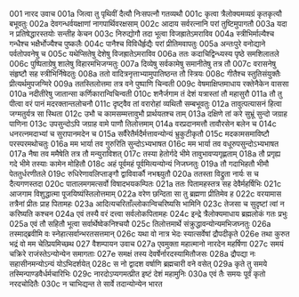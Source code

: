 001	नारद उवाच
001a	जित्वा तु पृथिवीं दैत्यौ निःसपत्नौ गतव्यथौ
001c	कृत्वा त्रैलोक्यमव्यग्रं कृतकृत्यौ बभूवतुः
002a	देवगन्धर्वयक्षाणां नागपार्थिवरक्षसाम्
002c	आदाय सर्वरत्नानि परां तुष्टिमुपागतौ
003a	यदा न प्रतिषेद्धारस्तयोः सन्तीह केचन
003c	निरुद्योगौ तदा भूत्वा विजह्रातेऽमराविव
004a	स्त्रीभिर्माल्यैश्च गन्धैश्च भक्षैर्भोज्यैश्च पुष्कलैः
004c	पानैश्च विविधैर्हृद्यैः परां प्रीतिमवापतुः
005a	अन्तःपुरे वनोद्याने पर्वतोपवनेषु च
005c	यथेप्सितेषु देशेषु विजह्रातेऽमराविव
006a	ततः कदाचिद्विन्ध्यस्य पृष्ठे समशिलातले
006c	पुष्पिताग्रेषु शालेषु विहारमभिजग्मतुः
007a	दिव्येषु सर्वकामेषु समानीतेषु तत्र तौ
007c	वरासनेषु संहृष्टौ सह स्त्रीभिर्निषेदतुः
008a	ततो वादित्रनृत्ताभ्यामुपातिष्ठन्त तौ स्त्रियः
008c	गीतैश्च स्तुतिसंयुक्तैः प्रीत्यर्थमुपजग्मिरे
009a	ततस्तिलोत्तमा तत्र वने पुष्पाणि चिन्वती
009c	वेषमाक्षिप्तमाधाय रक्तेनैकेन वाससा
010a	नदीतीरेषु जातान्सा कर्णिकारान्विचिन्वती
010c	शनैर्जगाम तं देशं यत्रास्तां तौ महासुरौ
011a	तौ तु पीत्वा वरं पानं मदरक्तान्तलोचनौ
011c	दृष्ट्वैव तां वरारोहां व्यथितौ सम्बभूवतुः
012a	तावुत्पत्यासनं हित्वा जग्मतुर्यत्र सा स्थिता
012c	उभौ च कामसम्मत्तावुभौ प्रार्थयतश्च ताम्
013a	दक्षिणे तां करे सुभ्रूं सुन्दो जग्राह पाणिना
013c	उपसुन्दोऽपि जग्राह वामे पाणौ तिलोत्तमाम्
014a	वरप्रदानमत्तौ तावौरसेन बलेन च
014c	धनरत्नमदाभ्यां च सुरापानमदेन च
015a	सर्वैरेतैर्मदैर्मत्तावन्योन्यं भ्रुकुटीकृतौ
015c	मदकामसमाविष्टौ परस्परमथोचतुः
016a	मम भार्या तव गुरुरिति सुन्दोऽभ्यभाषत
016c	मम भार्या तव वधूरुपसुन्दोऽभ्यभाषत
017a	नैषा तव ममैषेति तत्र तौ मन्युराविशत्
017c	तस्या हेतोर्गदे भीमे तावुभावप्यगृह्णताम्
018a	तौ प्रगृह्य गदे भीमे तस्याः कामेन मोहितौ
018c	अहं पूर्वमहं पूर्वमित्यन्योन्यं निजघ्नतुः
019a	तौ गदाभिहतौ भीमौ पेततुर्धरणीतले
019c	रुधिरेणावलिप्ताङ्गौ द्वाविवार्कौ नभश्च्युतौ
020a	ततस्ता विद्रुता नार्यः स च दैत्यगणस्तदा
020c	पातालमगमत्सर्वो विषादभयकम्पितः
021a	ततः पितामहस्तत्र सह देवैर्महर्षिभिः
021c	आजगाम विशुद्धात्मा पूजयिष्यंस्तिलोत्तमाम्
022a	वरेण छन्दिता सा तु ब्रह्मणा प्रीतिमेव ह
022c	वरयामास तत्रैनां प्रीतः प्राह पितामहः
023a	आदित्यचरिताँल्लोकान्विचरिष्यसि भामिनि
023c	तेजसा च सुदृष्टां त्वां न करिष्यति कश्चन
024a	एवं तस्यै वरं दत्त्वा सर्वलोकपितामहः
024c	इन्द्रे त्रैलोक्यमाधाय ब्रह्मलोकं गतः प्रभुः
025a	एवं तौ सहितौ भूत्वा सर्वार्थेष्वेकनिश्चयौ
025c	तिलोत्तमार्थे संक्रुद्धावन्योन्यमभिजघ्नतुः
026a	तस्माद्ब्रवीमि वः स्नेहात्सर्वान्भरतसत्तमान्
026c	यथा वो नात्र भेदः स्यात्सर्वेषां द्रौपदीकृते
026e	तथा कुरुत भद्रं वो मम चेत्प्रियमिच्छथ
027	वैशम्पायन उवाच
027a	एवमुक्ता महात्मानो नारदेन महर्षिणा
027c	समयं चक्रिरे राजंस्तेऽन्योन्येन समागताः
027e	समक्षं तस्य देवर्षेर्नारदस्यामितौजसः
028a	द्रौपद्या नः सहासीनमन्योऽन्यं योऽभिदर्शयेत्
028c	स नो द्वादश वर्षाणि ब्रह्मचारी वने वसेत्
029a	कृते तु समये तस्मिन्पाण्डवैर्धर्मचारिभिः
029c	नारदोऽप्यगमत्प्रीत इष्टं देशं महामुनिः
030a	एवं तैः समयः पूर्वं कृतो नरदचोदितैः
030c	न चाभिद्यन्त ते सार्वे तदान्योन्येन भारत
